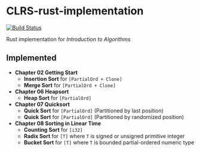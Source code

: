 # CLRS-rust-implementation
[![Build Status](https://travis-ci.com/hsfzxjy/CLRS-rust-implementation.svg?branch=master)](https://travis-ci.com/hsfzxjy/CLRS-rust-implementation)

Rust implementation for <em>Introduction to Algorithms</em>

## Implemented

 + **Chapter 02 Getting Start**
   + **Insertion Sort** for `[PartialOrd + Clone]`
   + **Merge Sort** for `[PartialOrd + Clone]`
 + **Chapter 06 Heapsort**
   + **Heap Sort** for `[PartialOrd]`
 + **Chapter 07 Quicksort**
   + **Quick Sort** for `[PartialOrd]` (Partitioned by last position)
   + **Quick Sort** for `[PartialOrd]` (Partitioned by randomized position)
 + **Chapter 08 Sorting in Linear Time**
   + **Counting Sort** for `[i32]`
   + **Radix Sort** for `[T]` where `T` is signed or unsigned primitive integer
   + **Bucket Sort** for `[T]` where `T` is bounded partial-ordered numeric type